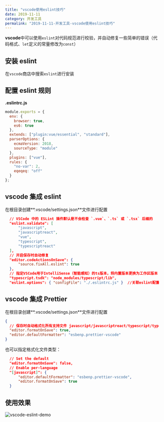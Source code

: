 ```yaml
---
title: "vscode使用eslint技巧"
date: 2019-11-11
category: 开发工具
permalink: "2019-11-11-开发工具-vscode使用eslint技巧"
---
```


**vscode**中可以使用`eslint`对代码规范进行校验，并自动修复一些简单的错误（代码格式、`let`定义的常量修改为`const`）

## 安装 eslint

在`vscode`商店中搜索`eslint`进行安装

## 配置 eslint 规则

**.eslintrc.js**

```js
module.exports = {
  env: {
    browser: true,
    es6: true
  },
  extends: ["plugin:vue/essential", "standard"],
  parserOptions: {
    ecmaVersion: 2018,
    sourceType: "module"
  },
  plugins: ["vue"],
  rules: {
    "no-var": 2,
    eqeqeq: "off"
  }
};
```

## vscode 集成 eslint

在根目录创建**.vscode/settings.json**文件进行配置

```json
  // VSCode 中的 ESLint 插件默认是不会检查 `.vue`、`.ts` 或 `.tsx` 后缀的
  "eslint.validate": [
      "javascript",
      "javascriptreact",
      "vue",
      "typescript",
      "typescriptreact"
  ],
  // 开启保存时自动修复
  "editor.codeActionsOnSave": {
      "source.fixAll.eslint": true
  },
  // 指定VSCode用于IntelliSense（智能感知）的ts版本，将内置版本更换为工作区版本
  "typescript.tsdk": "node_modules/typescript/lib",
  "eslint.options": { "configFile": "./.eslintrc.js" }	//关联eslint配置文件，vscode中的eslint将会根据配置文件中的规则进行校验
```

## vscode 集成 Prettier

在根目录创建**.vscode/settings.json**文件进行配置

```json
{
  // 保存时自动格式化所有支持文件 javascript/javascriptreact/typescript/typescriptreact/json/graphql
  "editor.formatOnSave": true,
  "editor.defaultFormatter": "esbenp.prettier-vscode"
}
```

也可以指定格式化文件类型：

```json
  // Set the default
  "editor.formatOnSave": false,
  // Enable per-language
  "[javascript]": {
      "editor.defaultFormatter": "esbenp.prettier-vscode",
      "editor.formatOnSave": true
  }
```

## 使用效果

![vscode-eslint-demo](vscode使用eslint技巧/vscode-eslint-demo.gif)
